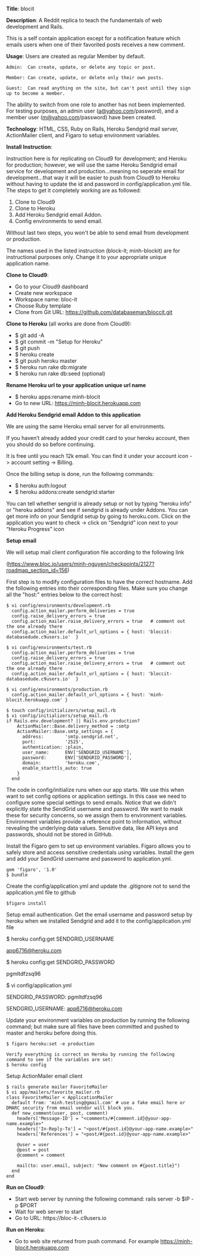 
**Title**:  blocit

**Description**:  A Reddit replica to teach the fundamentals of web development and Rails. 

This is a self contain application except for a notification feature which emails users when one of their favorited posts receives a new comment.

**Usage**:  Users are created as regular Member by default.  

    Admin: 	Can create, update, or delete any topic or post.

    Member:	Can create, update, or delete only their own posts.

    Guest:	Can read anything on the site, but can't post until they sign up to become a member.

The ability to switch from one role to another has not been implemented.
For testing purposes, an admin user (a@yahoo.com/password), and a member user (m@yahoo.com/password) have been created.

**Technology**:  HTML, CSS, Ruby on Rails, Heroku Sendgrid mail server, ActionMailer client, and Figaro to setup environment variables.

**Install Instruction**:

Instruction here is for replicating on Cloud9 for development; and Heroku for production; however, we will use the same Heroku Sendgrid 
email service for development and production...meaning no seperate email for development...that way it will be easier to push from Cloud9
to Heroku without having to update the id and password in config/application.yml file. The steps to get it completely working are as followed:

1. Clone to Cloud9
2. Clone to Heroku
3. Add Heroku Sendgrid email Addon.  
4. Config environments to send email. 

Without last two steps, you won't be able to send email from development or production.

The names used in the listed instruction (block-it; minh-blockit) are for instructional purposes only.
Change it to your appropriate unique application name.


**Clone to Cloud9**:
  * Go to your Cloud9 dashboard  
  * Create new workspace
  *  Workspace name:  bloc-it  
  *  Choose Ruby template
  *  Clone from Git URL: https://github.com/databaseman/bloccit.git

**Clone to Heroku** (all works are done from Cloud9):
  * $ git add -A
  * $ git commit -m "Setup for Heroku"
  * $ git push
  * $ heroku create
  * $ git push heroku master
  * $ heroku run rake db:migrate
  * $ heroku run rake db:seed   (optional)

**Rename Heroku url to your application unique url name**
  * $ heroku apps:rename minh-blocit
  *  Go to new URL: https://minh-blocit.herokuapp.com

**Add Heroku Sendgrid email Addon to this application**

We are using the same Heroku email server for all environments.


If you haven’t already added your credit card to your heroku account, then you should do so before continuing.  

It is free until you reach 12k email.  You can find it under your account icon -> account setting -> Billing.

Once the billing setup is done, run the following commands:
* $ heroku auth:logout
* $ heroku addons:create sendgrid:starter

You can tell whether sengrid is already setup or not by typing “heroku info” or "heroku addons" and see if sendgrid is already under Addons. 
You can get more info on your Sendgrid setup by going to heroku.com. 
Click on the application you want to check -> click on  “Sendgrid” icon next to your “Heroku Progress” icon

**Setup email**

We will setup mail client configuration file according to the following link

(https://www.bloc.io/users/minh-nguyen/checkpoints/2127?roadmap_section_id=156)

First step is to modify configuration files to have the correct hostname. 
Add the following entries into their corresponding files.
Make sure you change all the "host:" entries below to the correct host:
````
$ vi config/environments/development.rb 
  config.action_mailer.perform_deliveries = true
  config.raise_delivery_errors = true
  config.action_mailer.raise_delivery_errors = true   # comment out the one already there
  config.action_mailer.default_url_options = { host: 'bloccit-databasedude.c9users.io'  }

$ vi config/environments/test.rb 
  config.action_mailer.perform_deliveries = true
  config.raise_delivery_errors = true
  config.action_mailer.raise_delivery_errors = true   # comment out the one already there
  config.action_mailer.default_url_options = { host: 'bloccit-databasedude.c9users.io'  }

$ vi config/environments/production.rb 
  config.action_mailer.default_url_options = { host: 'minh-blocit.herokuapp.com' }

$ touch config/initializers/setup_mail.rb
$ vi config/initializers/setup_mail.rb
if Rails.env.development? || Rails.env.production?
    ActionMailer::Base.delivery_method = :smtp
    ActionMailer::Base.smtp_settings = {
      address:        'smtp.sendgrid.net',
      port:           '2525',
      authentication: :plain,
      user_name:      ENV['SENDGRID_USERNAME'],
      password:       ENV['SENDGRID_PASSWORD'],
      domain:         'heroku.com',
      enable_starttls_auto: true
    }
  end
````
The code in config/initialize runs when our app starts. We use this when want to set config options or application settings. In this case we need to configure some special settings to send emails.
Notice that we didn't explicitly state the SendGrid username and password. We want to mask these for security concerns, so we assign them to environment variables. Environment variables provide a reference point to information, without revealing the underlying data values.
Sensitive data, like API keys and passwords, should not be stored in GitHub. 

Install the Figaro gem to set up environment variables. Figaro allows you to safely store and access sensitive credentials using variables. Install the gem and add your SendGrid username and password to application.yml.

````
gem 'figaro', '1.0'
$ bundle
````
Create the config/application.yml and update the .gitignore not to send the application.yml file to github
````
$figaro install   
````

Setup email authentication. Get the email username and password setup by heroku when we installed Sendgrid and add it to the config/application.yml file

$ heroku config:get SENDGRID_USERNAME

app6716@heroku.com

$ heroku config:get SENDGRID_PASSWORD

pgmltdfzsq96

$ vi config/application.yml

SENDGRID_PASSWORD: pgmltdfzsq96

SENDGRID_USERNAME: app6716@heroku.com

Update your environment variables on production by running the following command; but 
make sure all files have been committed and pushed to master and heroku before doing this.
````
$ figaro heroku:set -e production

Verify everything is correct on Heroku by running the following command to see if the variables are set:
$ heroku config
````
Setup ActionMailer email client
````
$ rails generate mailer FavoriteMailer
$ vi app/mailers/favorite_mailer.rb
class FavoriteMailer < ApplicationMailer
  default from: 'minh.testing@gmail.com' # use a fake email here or DMARC security from email vendor will block you.
  def new_comment(user, post, comment)
    headers['Message-ID'] = "<comments/#{comment.id}@your-app-name.example>"
    headers['In-Reply-To'] = "<post/#{post.id}@your-app-name.example>"
    headers['References'] = "<post/#{post.id}@your-app-name.example>"

    @user = user
    @post = post
    @comment = comment

    mail(to: user.email, subject: "New comment on #{post.title}")
  end
end
````
**Run on Cloud9**:
  * Start web server by running the following command:
     rails server -b $IP -p $PORT
  * Wait for web server to start
  * Go to URL: https://bloc-it-<c9username>.c9users.io

**Run on Heroku**:
  * Go to web site returned from push command.  For example
     https://minh-blocit.herokuapp.com
